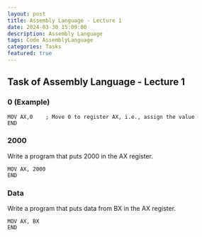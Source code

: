 ```yaml
---
layout: post
title: Assembly Language - Lecture 1
date: 2024-03-30 15:09:00
description: Assembly Language
tags: Code AssemblyLanguage
categories: Tasks
featured: true
---
```




## Task of Assembly Language - Lecture 1

### 0 (Example)

```assembly
MOV AX,0	; Move 0 to register AX, i.e., assign the value
END
```

### 2000

Write a program that puts 2000 in the AX register.

```assembly
MOV AX, 2000
END
```

### Data

Write a program that puts data from BX in the AX register.

```assembly
MOV AX, BX
END
```
